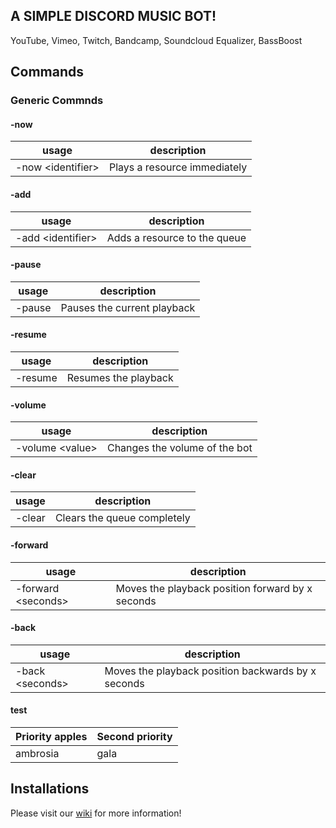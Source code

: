 ## A SIMPLE DISCORD MUSIC BOT!

YouTube, Vimeo, Twitch, Bandcamp, Soundcloud Equalizer, BassBoost

## Commands

### Generic Commnds

#### -now

| usage | description |
|-----|-----|
| -now \<identifier\> | Plays a resource immediately |

#### -add

| usage | description |
|-----|-----|
| -add \<identifier\> | Adds a resource to the queue |

#### -pause

| usage | description |
|-----|-----|
| -pause | Pauses the current playback |

#### -resume

| usage | description |
|-----|-----|
| -resume | Resumes the playback |

#### -volume

| usage | description |
|-----|-----|
| -volume \<value\> | Changes the volume of the bot |

#### -clear

| usage | description |
|-----|-----|
| -clear | Clears the queue completely |

#### -forward

| usage | description |
|-----|-----|
| -forward \<seconds\> | Moves the playback position forward by x seconds |

#### -back

| usage | description |
|-----|-----|
| -back \<seconds\> | Moves the playback position backwards by x seconds |


#### test 

| Priority apples | Second priority |
|-------|--------|
| ambrosia | gala |




## Installations 

Please visit our [wiki](https://github.com/bjm021/momobot/wiki) for more information!
<!--stackedit_data:
eyJoaXN0b3J5IjpbNzM5MzU4Mjg0LC0yMTMyMTA5NTY3LDE5MT
c5MDY1OCwtMTk5NTM1NTM2OCw1MjMwNTY5ODQsMTU0OTIyOTc0
M119
-->